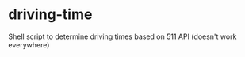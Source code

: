driving-time
============

Shell script to determine driving times based on 511 API (doesn't work everywhere)

